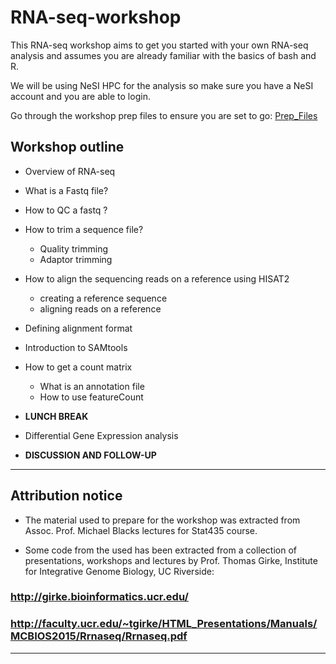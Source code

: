# RNA-seq-workshop

This RNA-seq workshop aims to get you started with your own RNA-seq analysis and assumes you are already familiar with the basics of bash and R.

We will be using NeSI HPC for the analysis so make sure you have a NeSI account and you are able to login.

Go through the workshop prep files to ensure you are set to go: <a href="https://github.com/foreal17/RNA-seq-workshop/blob/master/Prep_Files/README.md">Prep_Files</a>


## Workshop outline

  * Overview of RNA-seq
  * What is a Fastq file?
  * How to QC a fastq ?
  * How to trim a sequence file?
    * Quality trimming
    * Adaptor trimming
  * How to align the sequencing reads on a reference using HISAT2 
    * creating a reference sequence
    * aligning reads on a reference
  * Defining alignment format
  * Introduction to SAMtools
  * How to get a count matrix
    * What is an annotation file
    * How to use featureCount

  * __LUNCH BREAK__

  * Differential Gene Expression analysis

  * __DISCUSSION AND FOLLOW-UP__
 
--- 
  ## Attribution notice
  
- The material used to prepare for the workshop was extracted from Assoc. Prof. Michael Blacks lectures for Stat435 course.

- Some code from the used has been extracted from a collection of presentations, workshops and lectures by Prof. Thomas Girke, Institute for Integrative Genome Biology, UC Riverside:
### http://girke.bioinformatics.ucr.edu/
### http://faculty.ucr.edu/~tgirke/HTML_Presentations/Manuals/MCBIOS2015/Rrnaseq/Rrnaseq.pdf

---
